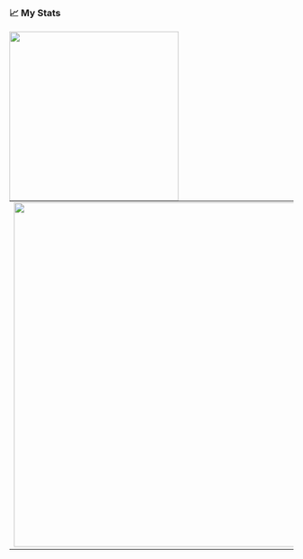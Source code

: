 ## 

### 📈 My Stats
<p align="center">
  <a width="300px" align="left" href="https://www.codewars.com/users/konarparti">
  <img width="300px" align="left" src="https://www.codewars.com/users/konarparti/badges/small">
  </a>
  <table>
  <tr>
      <td><img width="610px" align="center" src="https://github-readme-stats.vercel.app/api?username=konarparti&hide_border=true&count_private=true&include_all_commits=true&layout=compact&show_icons=true&theme=cobalt&icon_color=5194f0&bg_color=0d1117&locale=en" /></td>  
  <td><img width="500px" src="https://github-readme-stats.vercel.app/api/top-langs/?username=konarparti&langs_count=10&layout=compact&hide_border=true&theme=dark&icon_color=5194f0&bg_color=0d1117" /></td>
    </tr>    
</table>
</p>
